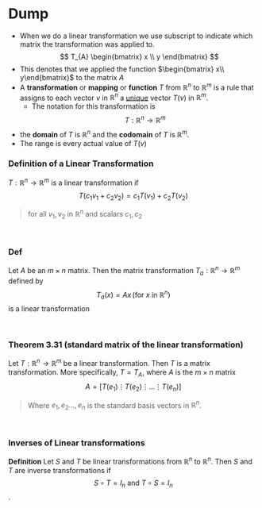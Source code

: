 

# Dump

- When we do a linear transformation we use subscript to indicate which matrix the transformation was applied to. 
$$
T_{A} \begin{bmatrix}
x \\
y
\end{bmatrix} 
$$
- This denotes that we applied the function $\begin{bmatrix} x\\ y\end{bmatrix}$ to the matrix $A$
- A **transformation** or **mapping** or **function** $T$ from $\mathbb{R}^n$ to $\mathbb{R}^m$ is a rule that assigns to each vector $v$ in $\mathbb{R}^n$ a <u>unique</u> vector $T(v)$ in $\mathbb{R}^m$. 
	- The notation for this transformation is 
$$
T:\mathbb{R}^n \to \mathbb{R}^m
$$
- the **domain** of $T$ is $\mathbb{R}^n$ and the **codomain** of $T$ is $\mathbb{R}^m$. 
- The range is every actual value of $T(v)$ 

### **Definition of a Linear Transformation** 

$T:\mathbb{R}^n\to \mathbb{R}^m$ is a linear transformation if 
$$
T(c_{1}v_{1}+c_{2}v_{2})=c_{1}T(v_{1})+c_{2}T(v_{2})
$$
 > for all $v_{1},v_{2}$ in $\mathbb{R}^n$ and scalars $c_{1},c_{2}$ 


&emsp;

### Def

Let $A$ be an $m\times n$ matrix. Then the matrix transformation $T_a:\mathbb{R}^n\to \mathbb{R}^m$ defined by
$$
T_{a}(x) = Ax \, (\text{for }x \text{ in }\mathbb{R}^n) 
$$
is a linear transformation


&emsp;

### **Theorem 3.31** (standard matrix of the linear transformation)
Let $T:\mathbb{R}^n \to \mathbb{R}^m$ be a linear transformation. Then $T$ is a matrix transformation. More specifically, $T=T_{A},$ where $A$ is the $m\times n$ matrix
$$
A= [T(e_{1})\vdots T(e_{2}) \vdots\dots \vdots T(e_{n}) ]
$$
> Where $e_{1},e_{2}\dots ,e_{n}$ is the standard basis vectors in $\mathbb{R}^n$.

&emsp;

### **Inverses of Linear transformations**

**Definition**
Let $S$ and $T$ be linear transformations from $\mathbb{R}^n$ to $\mathbb{R}^n$. Then $S$ and $T$ are inverse transformations if
$$S\circ T=I_{n} \text{ and } T\circ S= I_{n}$$.





